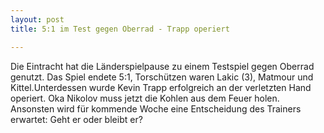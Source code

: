 ```yaml
---
layout: post
title: 5:1 im Test gegen Oberrad - Trapp operiert

---
```


Die Eintracht hat die Länderspielpause zu einem Testspiel gegen Oberrad genutzt. Das Spiel endete 5:1, Torschützen waren Lakic (3), Matmour und Kittel.Unterdessen wurde Kevin Trapp erfolgreich an der verletzten Hand operiert. Oka Nikolov muss jetzt die Kohlen aus dem Feuer holen. Ansonsten wird für kommende Woche eine Entscheidung des Trainers erwartet: Geht er oder bleibt er?


